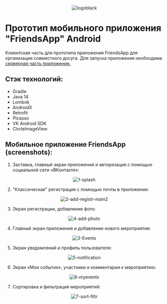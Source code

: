 <div align="center">
 <img src="https://i.ibb.co/W3qMtnn/logoblack.png" alt="logoblack" border="0">
</div>

 # Прототип мобильного приложения "FriendsApp" Android 
Клиентская часть для прототипа приложения FriendsApp для организации совместного досуга.
Для запуска приложения необходима [серверная часть приложения.](https://github.com/Akvamarinika/friendsappserver)



## Стэк технологий:
- Gradle
- Java 14
- Lombok
- AndroidX
- Retrofit
- Picasso
- VK Android SDK
- CircleImageView

## Мобильное приложение FriendsApp (screenshots):

1. Заставка, главный экран приложения и авторизация с помощью социальной сети «ВКонтакте»:
<div align="center">
  <img src="https://i.ibb.co/LS6dkP1/1-splash.png" alt="1-splash" border="0">
</div>


2. "Классическая" регистрация с помощью почты в приложении:
<div align="center">
  <img src="https://i.ibb.co/WcBYwgs/2-add-registr-main2.png" alt="2-add-registr-main2" border="0">
</div>


3. Экран регистрации, добавление фото:
<div align="center">
  <img src="https://i.ibb.co/z5GQ6nP/4-add-photo.png" alt="4-add-photo" border="0">
</div>


4. Главный экран приложения и добавление нового мероприятия:
<div align="center">
  <img src="https://i.ibb.co/8jx4CfF/3-Events.png" alt="3-Events" border="0">
</div>


5. Экран уведомлений и профиль пользователя:
<div align="center">
  <img src="https://i.ibb.co/4YxFqXF/5-notification.jpg" alt="5-notification" border="0">
</div>


6. Экран «Мои события», участники и комментарии к мероприятию:
<div align="center">
  <img src="https://i.ibb.co/w0hkqVv/6-myevents.jpg" alt="6-myevents" border="0">
</div>


7. Сортировка и фильтрация мероприятий:
<div align="center">
  <img src="https://i.ibb.co/qRsWn3L/7-sort-filtr.jpg" alt="7-sort-filtr" border="0">
</div>



